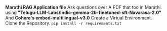 **Marathi RAG Application file**
Ask questions over A PDF that too in Marathi.
using **"Telugu-LLM-Labs/Indic-gemma-2b-finetuned-sft-Navarasa-2.0"**
And **Cohere's embed-multilingual-v3.0**
Create a Virtual Environment.
Clone the Repository.
`pip install -r requirements.txt`
